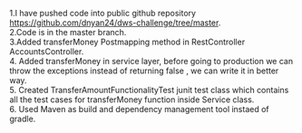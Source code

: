 
1.I have pushed code into public github repository https://github.com/dnyan24/dws-challenge/tree/master.                      
2.Code is in the master branch.                                                                                            
3.Added transferMoney Postmapping method in RestController AccountsController.                                                
4. Added transferMoney in service layer, before going to production we can throw the exceptions instead of returning false , we can write it in better way.                    
5. Created TransferAmountFunctionalityTest junit test class which contains all the test cases for transferMoney function inside Service class.                                    
6. Used Maven as build and dependency management tool instaed of gradle.

